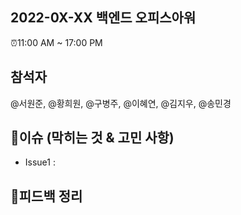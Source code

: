 ## 2022-0X-XX 백엔드 오피스아워

⏰11:00 AM \~ 17:00 PM

## 참석자

@서원준, @황희원, @구병주, @이혜연, @김지우, @송민경

## 💭이슈 (막히는 것 & 고민 사항)

- Issue1 :

## 💭피드백 정리
